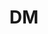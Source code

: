 ---
avatar: /images/people/dm.jpg
avatar_small: /images/people/dm_small.jpg
bio: A System Administrator by day,  a Linux, OSS and PowerShell enthusiast by night.
  The creator of the PowerShellOnLinux community, where people can come and learn
  more about PowerShell scripting and automation.
homepage: https://powershellonlinux.com
instagram: null
linkedin: null
title: DM
twitter: https://x.com/posh4linux
type: guest
username: dm
youtube: null
---